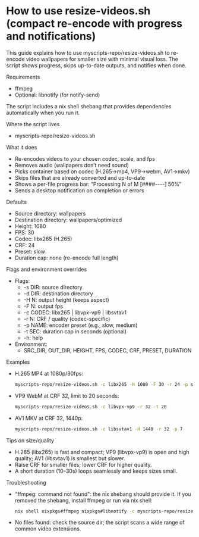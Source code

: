 # How to use resize-videos.sh (compact re-encode with progress and notifications)

This guide explains how to use myscripts-repo/resize-videos.sh to re-encode video wallpapers for smaller size with minimal visual loss. The script shows progress, skips up-to-date outputs, and notifies when done.

Requirements
- ffmpeg
- Optional: libnotify (for notify-send)

The script includes a nix shell shebang that provides dependencies automatically when you run it.

Where the script lives
- myscripts-repo/resize-videos.sh

What it does
- Re-encodes videos to your chosen codec, scale, and fps
- Removes audio (wallpapers don’t need sound)
- Picks container based on codec (H.265→mp4, VP9→webm, AV1→mkv)
- Skips files that are already converted and up-to-date
- Shows a per-file progress bar: “Processing N of M [####----] 50%”
- Sends a desktop notification on completion or errors

Defaults
- Source directory: wallpapers
- Destination directory: wallpapers/optimized
- Height: 1080
- FPS: 30
- Codec: libx265 (H.265)
- CRF: 24
- Preset: slow
- Duration cap: none (re-encode full length)

Flags and environment overrides
- Flags:
  - -s DIR: source directory
  - -d DIR: destination directory
  - -H N: output height (keeps aspect)
  - -F N: output fps
  - -c CODEC: libx265 | libvpx-vp9 | libsvtav1
  - -r N: CRF / quality (codec-specific)
  - -p NAME: encoder preset (e.g., slow, medium)
  - -t SEC: duration cap in seconds (optional)
  - -h: help
- Environment:
  - SRC_DIR, OUT_DIR, HEIGHT, FPS, CODEC, CRF, PRESET, DURATION

Examples
- H.265 MP4 at 1080p/30fps:
  ```bash path=null start=null
  myscripts-repo/resize-videos.sh -c libx265 -H 1080 -F 30 -r 24 -p slow
  ```
- VP9 WebM at CRF 32, limit to 20 seconds:
  ```bash path=null start=null
  myscripts-repo/resize-videos.sh -c libvpx-vp9 -r 32 -t 20
  ```
- AV1 MKV at CRF 32, 1440p:
  ```bash path=null start=null
  myscripts-repo/resize-videos.sh -c libsvtav1 -H 1440 -r 32 -p 7
  ```

Tips on size/quality
- H.265 (libx265) is fast and compact; VP9 (libvpx-vp9) is open and high quality; AV1 (libsvtav1) is smallest but slower.
- Raise CRF for smaller files; lower CRF for higher quality.
- A short duration (10–30s) loops seamlessly and keeps sizes small.

Troubleshooting
- "ffmpeg: command not found": the nix shebang should provide it. If you removed the shebang, install ffmpeg or run via nix shell:
  ```bash path=null start=null
  nix shell nixpkgs#ffmpeg nixpkgs#libnotify -c myscripts-repo/resize-videos.sh -h
  ```
- No files found: check the source dir; the script scans a wide range of common video extensions.

